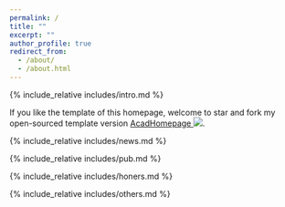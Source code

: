 ```yaml
---
permalink: /
title: ""
excerpt: ""
author_profile: true
redirect_from: 
  - /about/
  - /about.html
---
```


<span class='anchor' id='about-me'></span>
{% include_relative includes/intro.md %}

If you like the template of this homepage, welcome to star and fork my open-sourced template version [AcadHomepage ![](https://img.shields.io/github/stars/RayeRen/acad-homepage.github.io?style=social)](https://github.com/BiaoWu-Waite/BiaoWu-Waite.github.io). 

{% include_relative includes/news.md %}

{% include_relative includes/pub.md %}

{% include_relative includes/honers.md %}

{% include_relative includes/others.md %}
